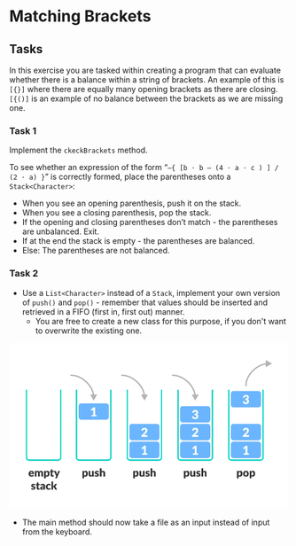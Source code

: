 # Matching Brackets

## Tasks

In this exercise you are tasked within creating a program that can evaluate whether there is a balance within a string
of brackets. An example of this is `[{}]` where there are equally many opening brackets as there are closing.
`[{()]` is an example of no balance between the brackets as we are missing one.

### Task 1

Implement the `ckeckBrackets` method.

To see whether an expression of the form “`–{ [b ⋅ b – (4 ⋅ a ⋅ c ) ] / (2 ⋅ a) }`” is correctly formed, place the
parentheses onto a `Stack<Character>`:

- When you see an opening parenthesis, push it on the stack.
- When you see a closing parenthesis, pop the stack.
- If the opening and closing parentheses don’t match - the parentheses are unbalanced. Exit.
- If at the end the stack is empty - the parentheses are balanced.
- Else:    The parentheses are not balanced.

### Task 2

- Use a `List<Character>` instead of a `Stack`, implement your own version of `push()` and `pop()` - remember that values should be inserted and retrieved in a FIFO (first in, first out) manner. 
    - You are free to create a new class for this purpose, if you don't want to overwrite the existing one.

![stack](assets/stack.png)

- The main method should now take a file as an input instead of input from the keyboard.